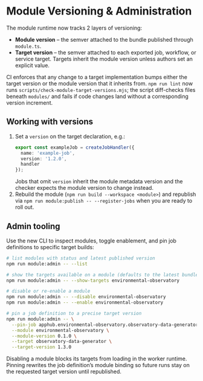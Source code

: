 # Module Versioning & Administration

The module runtime now tracks 2 layers of versioning:

- **Module version** – the semver attached to the bundle published through `module.ts`.
- **Target version** – the semver attached to each exported job, workflow, or service target. Targets inherit the module version unless authors set an explicit value.

CI enforces that any change to a target implementation bumps either the target version or the module version that it inherits from. `npm run lint` now runs `scripts/check-module-target-versions.mjs`; the script diff-checks files beneath `modules/` and fails if code changes land without a corresponding version increment.

## Working with versions

1. Set a `version` on the target declaration, e.g.:
   ```ts
   export const exampleJob = createJobHandler({
     name: 'example-job',
     version: '1.2.0',
     handler
   });
   ```
   Jobs that omit `version` inherit the module metadata version and the checker expects the module version to change instead.
2. Rebuild the module (`npm run build --workspace <module>`) and republish via `npm run module:publish -- --register-jobs` when you are ready to roll out.

## Admin tooling

Use the new CLI to inspect modules, toggle enablement, and pin job definitions to specific target builds:

```bash
# list modules with status and latest published version
npm run module:admin -- --list

# show the targets available on a module (defaults to the latest bundle)
npm run module:admin -- --show-targets environmental-observatory

# disable or re-enable a module
npm run module:admin -- --disable environmental-observatory
npm run module:admin -- --enable environmental-observatory

# pin a job definition to a precise target version
npm run module:admin -- \
  --pin-job apphub.environmental-observatory.observatory-data-generator \
  --module environmental-observatory \
  --module-version 0.1.0 \
  --target observatory-data-generator \
  --target-version 1.3.0
```

Disabling a module blocks its targets from loading in the worker runtime. Pinning rewrites the job definition’s module binding so future runs stay on the requested target version until republished.
